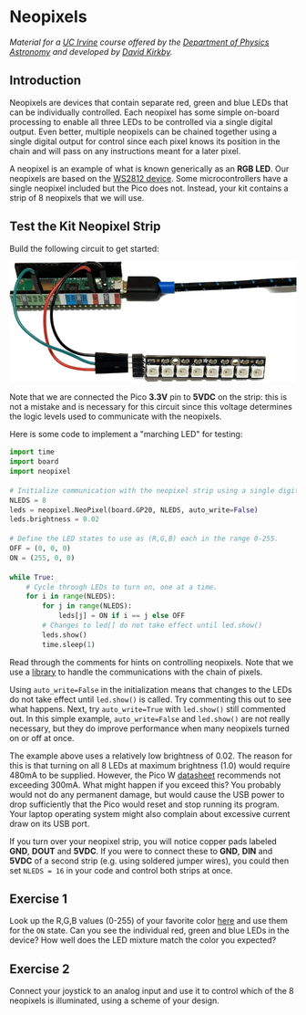 # Neopixels

*Material for a [UC Irvine](https://uci.edu/) course offered by the [Department of Physics Astronomy](https://www.physics.uci.edu/) and developed by [David Kirkby](https://faculty.sites.uci.edu/dkirkby/).*

## Introduction

Neopixels are devices that contain separate red, green and blue LEDs that can be individually controlled.  Each neopixel has some simple on-board processing to enable all three LEDs to be controlled via a single digital output.  Even better, multiple neopixels can be chained together using a single digital output for control since each pixel knows its position in the chain and will pass on any instructions meant for a later pixel.

A neopixel is an example of what is known generically as an **RGB LED**. Our neopixels are based on the [WS2812 device](https://cdn-shop.adafruit.com/datasheets/WS2812.pdf).  Some microcontrollers have a single neopixel included but the Pico does not.  Instead, your kit contains a strip of 8 neopixels that we will use.

## Test the Kit Neopixel Strip

Build the following circuit to get started:

![neopixel test circuit](img/neopix-circuit.jpg)

Note that we are connected the Pico **3.3V** pin to **5VDC** on the strip: this is not a mistake and is necessary for this circuit since this voltage determines the logic levels used to communicate with the neopixels.

Here is some code to implement a "marching LED" for testing:
```python
import time
import board
import neopixel

# Initialize communication with the neopixel strip using a single digital output.
NLEDS = 8
leds = neopixel.NeoPixel(board.GP20, NLEDS, auto_write=False)
leds.brightness = 0.02

# Define the LED states to use as (R,G,B) each in the range 0-255.
OFF = (0, 0, 0)
ON = (255, 0, 0)

while True:
    # Cycle through LEDs to turn on, one at a time.
    for i in range(NLEDS):
        for j in range(NLEDS):
            leds[j] = ON if i == j else OFF
        # Changes to led[] do not take effect until led.show()
        leds.show()
        time.sleep(1)
```

Read through the comments for hints on controlling neopixels. Note that we use a [library](https://docs.circuitpython.org/projects/neopixel/en/latest/index.html) to handle the communications with the chain of pixels.

Using `auto_write=False` in the initialization means that changes to the LEDs do not take effect until `led.show()` is called.  Try commenting this out to see what happens.  Next, try `auto_write=True` with `led.show()` still commented out.  In this simple example, `auto_write=False` and `led.show()` are not really necessary, but they do improve performance when many neopixels turned on or off at once.

The example above uses a relatively low brightness of 0.02.  The reason for this is that turning on all 8 LEDs at maximum brightness (1.0) would require 480mA to be supplied.  However, the Pico W [datasheet](https://datasheets.raspberrypi.com/picow/pico-w-datasheet.pdf) recommends not exceeding 300mA.  What might happen if you exceed this?  You probably would not do any permanent damage, but would cause the USB power to drop sufficiently that the Pico would reset and stop running its program.  Your laptop operating system might also complain about excessive current draw on its USB port.

If you turn over your neopixel strip, you will notice copper pads labeled **GND**, **DOUT** and **5VDC**.  If you were to connect these to **GND**, **DIN** and **5VDC** of a second strip (e.g. using soldered jumper wires), you could then set `NLEDS = 16` in your code and control both strips at once.

## Exercise 1

Look up the R,G,B values (0-255) of your favorite color [here](https://www.rapidtables.com/web/color/RGB_Color.html) and use them for the `ON` state.  Can you see the individual red, green and blue LEDs in the device?  How well does the LED mixture match the color you expected?

## Exercise 2

Connect your joystick to an analog input and use it to control which of the 8 neopixels is illuminated, using a scheme of your design.